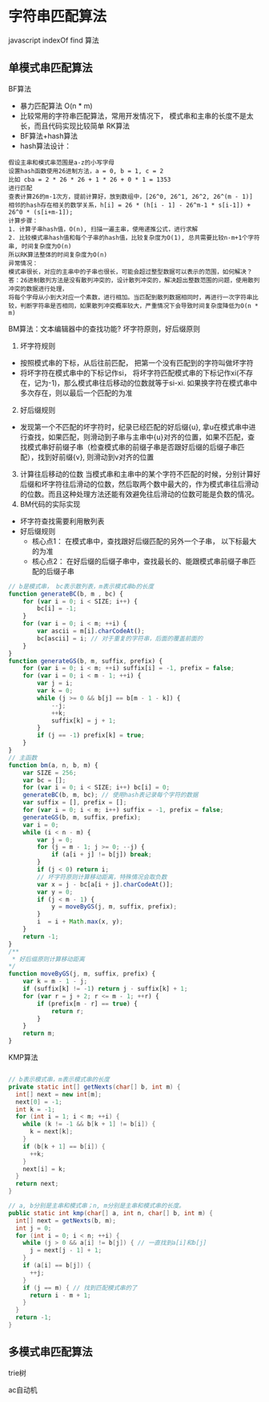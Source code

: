 # 字符串匹配算法

javascript indexOf find
算法

## 单模式串匹配算法
BF算法
- 暴力匹配算法 O(n * m)
- 比较常用的字符串匹配算法，常用开发情况下， 模式串和主串的长度不是太长，而且代码实现比较简单 
RK算法
- BF算法+hash算法
- hash算法设计：
```
假设主串和模式串范围是a-z的小写字母
设置hash函数使用26进制方法，a = 0, b = 1, c = 2
比如 cba = 2 * 26 * 26 + 1 * 26 + 0 * 1 = 1353
进行匹配
查表计算26的m-1次方，提前计算好，放到数组中，[26^0, 26^1, 26^2, 26^(m - 1)]
相邻的hash存在相关的数学关系，h[i] = 26 * (h[i - 1] - 26^m-1 * s[i-1]) + 26^0 * (s[i+m-1]);
计算步骤：
1. 计算子串hash值，O(n), 扫描一遍主串，使用递推公式，进行求解
2. 比较模式串hash值和每个子串的hash值，比较复杂度为O(1), 总共需要比较n-m+1个字符串, 时间复杂度为O(n)
所以RK算法整体的时间复杂度为O(n)
异常情况：
模式串很长，对应的主串中的子串也很长，可能会超过整型数据可以表示的范围，如何解决？
答：26进制散列方法是没有散列冲突的，设计散列冲突的，解决超出整数范围的问题，使用散列冲突的数据进行处理，
将每个字母从小到大对应一个素数，进行相加。当匹配到散列数据相同时，再进行一次字符串比较，判断字符串是否相同，如果散列冲突概率较大，严重情况下会导致时间复杂度降低为O(n * m)
```

BM算法：文本编辑器中的查找功能?
坏字符原则，好后缀原则
1. 坏字符规则
- 按照模式串的下标，从后往前匹配， 把第一个没有匹配到的字符叫做坏字符
- 将坏字符在模式串中的下标记作si， 将坏字符匹配模式串的下标记作xi(不存在，记为-1)，那么模式串往后移动的位数就等于si-xi. 如果换字符在模式串中多次存在，则以最后一个匹配的为准
2. 好后缀规则
- 发现第一个不匹配的坏字符时，纪录已经匹配的好后缀{u}, 拿u在模式串中进行查找，如果匹配，则滑动到子串与主串中{u}对齐的位置，如果不匹配，查找模式串好前缀子串（检查模式串的前缀子串是否跟好后缀的后缀子串匹配），找到好前缀{v}, 则滑动到v对齐的位置
3. 计算往后移动的位数
当模式串和主串中的某个字符不匹配的时候，分别计算好后缀和坏字符往后滑动的位数，然后取两个数中最大的，作为模式串往后滑动的位数。而且这种处理方法还能有效避免往后滑动的位数可能是负数的情况。
4. BM代码的实际实现
- 坏字符查找需要利用散列表
- 好后缀规则
    - 核心点1： 在模式串中，查找跟好后缀匹配的另外一个子串， 以下标最大的为准
    - 核心点2： 在好后缀的后缀子串中，查找最长的、能跟模式串前缀子串匹配的后缀子串
```js
// b是模式串， bc表示散列表，m表示模式串b的长度
function generateBC(b, m , bc) {
    for (var i = 0; i < SIZE; i++) {
        bc[i] = -1;
    }
    for (var i = 0; i < m; ++i) {
        var ascii = m[i].charCodeAt();
        bc[ascii] = i; // 对于重复的字符串，后面的覆盖前面的
    }
}
function generateGS(b, m, suffix, prefix) {
    for (var i = 0; i < m; ++i) suffix[i] = -1, prefix = false;
    for (var i = 0; i < m - 1; ++i) {
        var j = i;
        var k = 0;
        while (j >= 0 && b[j] == b[m - 1 - k]) {
            --j;
            ++k;
            suffix[k] = j + 1;
        }
        if (j == -1) prefix[k] = true;
    }
}
// 主函数
function bm(a, n, b, m) {
    var SIZE = 256;
    var bc = [];
    for (var i = 0; i < SIZE; i++) bc[i] = 0;
    generateBC(b, m, bc); // 使用hash表记录每个字符的数据
    var suffix = [], prefix = [];
    for (var i = 0; i < m; i++) suffix = -1, prefix = false;
    generateGS(b, m, suffix, prefix);
    var i = 0;
    while (i < n - m) {
        var j = 0;
        for (j = m - 1; j >= 0; --j) {
            if (a[i + j] != b[j]) break;
        }
        if (j < 0) return i;
        // 坏字符原则计算移动距离，特殊情况会取负数
        var x = j - bc[a[i + j].charCodeAt()];
        var y = 0;
        if (j < m - 1) {
            y = moveByGS(j, m, suffix, prefix);
        }
        i  = i + Math.max(x, y);
    }
    return -1;
}
/**
 * 好后缀原则计算移动距离
*/
function moveByGS(j, m, suffix, prefix) {
    var k = m - 1 - j;
    if (suffix[k] != -1) return j - suffix[k] + 1;
    for (var r = j + 2; r <= m - 1; ++r) {
        if (prefix[m - r] == true) {
            return r;
        }
    }
    return m;
}
```

KMP算法
```java

// b表示模式串，m表示模式串的长度
private static int[] getNexts(char[] b, int m) {
  int[] next = new int[m];
  next[0] = -1;
  int k = -1;
  for (int i = 1; i < m; ++i) {
    while (k != -1 && b[k + 1] != b[i]) {
      k = next[k];
    }
    if (b[k + 1] == b[i]) {
      ++k;
    }
    next[i] = k;
  }
  return next;
}

// a, b分别是主串和模式串；n, m分别是主串和模式串的长度。
public static int kmp(char[] a, int n, char[] b, int m) {
  int[] next = getNexts(b, m);
  int j = 0;
  for (int i = 0; i < n; ++i) {
    while (j > 0 && a[i] != b[j]) { // 一直找到a[i]和b[j]
      j = next[j - 1] + 1;
    }
    if (a[i] == b[j]) {
      ++j;
    }
    if (j == m) { // 找到匹配模式串的了
      return i - m + 1;
    }
  }
  return -1;
}
```


## 多模式串匹配算法
trie树

ac自动机

